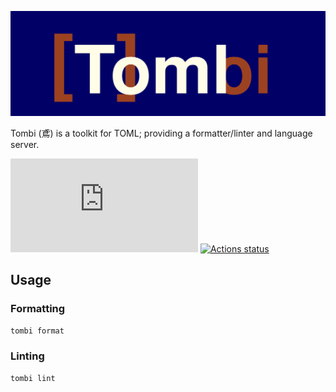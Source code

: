 ![Logo](./docs/images/tombi.svg)

Tombi (鳶) is a toolkit for TOML; providing a formatter/linter and language server.

[![GitHub license](https://badgen.net/github/license/Naereen/Strapdown.js?style=flat-square)](https://github.com/Naereen/StrapDown.js/blob/master/LICENSE)
[![Actions status](https://github.com/yassun7010/tombi/workflows/CI/badge.svg)](https://github.com/yassun7010/tombi/actions)

## Usage
### Formatting
```sh
tombi format
```

### Linting
```sh
tombi lint
```
